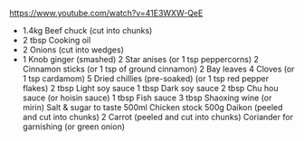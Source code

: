 https://www.youtube.com/watch?v=41E3WXW-QeE

- 1.4kg Beef chuck (cut into chunks)
- 2 tbsp Cooking oil
- 2 Onions (cut into wedges)
- 1 Knob ginger (smashed)
  2 Star anises (or 1 tsp peppercorns)
  2 Cinnamon sticks (or 1 tsp of ground cinnamon)
  2 Bay leaves
  4 Cloves (or 1 tsp cardamom)
  5 Dried chillies (pre-soaked) (or 1 tsp red pepper flakes)
  2 tbsp Light soy sauce
  1 tbsp Dark soy sauce
  2 tbsp Chu hou sauce (or hoisin sauce)
  1 tbsp Fish sauce
  3 tbsp Shaoxing wine (or mirin)
  Salt & sugar to taste
  500ml Chicken stock
  500g Daikon (peeled and cut into chunks)
  2 Carrot (peeled and cut into chunks)
  Coriander for garnishing (or green onion)
